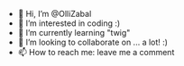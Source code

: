 - 👋 Hi, I’m @OlliZabal
- 👀 I’m interested in coding :)
- 🌱 I’m currently learning "twig"
- 💞️ I’m looking to collaborate on ... a lot! :)
- 📫 How to reach me: leave me a comment

<!---
OlliZabal/OlliZabal is a ✨ special ✨ repository because its `README.md` (this file) appears on your GitHub profile.
You can click the Preview link to take a look at your changes.
--->
